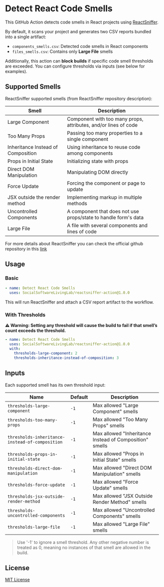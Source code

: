 # Detect React Code Smells

This GitHub Action detects code smells in React projects using [ReactSniffer](https://github.com/fabiosferreira/reactsniffer).

By default, it scans your project and generates two CSV reports bundled into a single artifact:

- `components_smells.csv`: Detected code smells in React components
- `files_smells.csv`: Contains only **Large File** smells

Additionally, this action can **block builds** if specific code smell thresholds are exceeded. You can configure thresholds via inputs (see below for examples).

## Supported Smells

ReactSniffer supported smells (from ReactSniffer repository description):

| Smell                              | Description                                                     |
| ---------------------------------- | --------------------------------------------------------------- |
| Large Component                    | Component with too many props, attributes, and/or lines of code |
| Too Many Props                     | Passing too many properties to a single component               |
| Inheritance Instead of Composition | Using inheritance to reuse code among components                |
| Props in Initial State             | Initializing state with props                                   |
| Direct DOM Manipulation            | Manipulating DOM directly                                       |
| Force Update                       | Forcing the component or page to update                         |
| JSX outside the render method      | Implementing markup in multiple methods                         |
| Uncontrolled Components            | A component that does not use props/state to handle form's data |
| Large File                         | A file with several components and lines of code                |

For more details about ReactSniffer you can check the official github repository in this [link](https://github.com/fabiosferreira/reactsniffer)

## Usage

### Basic

```yaml
- name: Detect React Code Smells
  uses: SocialSoftwareLivingLab/reactsniffer-action@1.0.0
```

This will run ReactSniffer and attach a CSV report artifact to the workflow.

### With Thresholds

**⚠️ Warning: Setting any threshold will cause the build to fail if that smell’s count exceeds the threshold.**

```yaml
- name: Detect React Code Smells
  uses: SocialSoftwareLivingLab/reactsniffer-action@1.0.0
  with:
    thresholds-large-component: 2
    thresholds-inheritance-instead-of-composition: 3
```

## Inputs

Each supported smell has its own threshold input:

| Name                                            | Default | Description                                             |
| ----------------------------------------------- | ------- | ------------------------------------------------------- |
| `thresholds-large-component`                    | `-1`    | Max allowed "Large Component" smells                    |
| `thresholds-too-many-props`                     | `-1`    | Max allowed "Too Many Props" smells                     |
| `thresholds-inheritance-instead-of-composition` | `-1`    | Max allowed "Inheritance Instead of Composition" smells |
| `thresholds-props-in-initial-state`             | `-1`    | Max allowed "Props in Initial State" smells             |
| `thresholds-direct-dom-manipulation`            | `-1`    | Max allowed "Direct DOM Manipulation" smells            |
| `thresholds-force-update`                       | `-1`    | Max allowed "Force Update" smells                       |
| `thresholds-jsx-outside-render-method`          | `-1`    | Max allowed "JSX Outside Render Method" smells          |
| `thresholds-uncontrolled-components`            | `-1`    | Max allowed "Uncontrolled Components" smells            |
| `thresholds-large-file`                         | `-1`    | Max allowed "Large File" smells                         |

> Use '-1' to ignore a smell threshold. Any other negative number is treated as 0, meaning no instances of that smell are allowed in the build.

## License

[MIT License](LICENSE)
